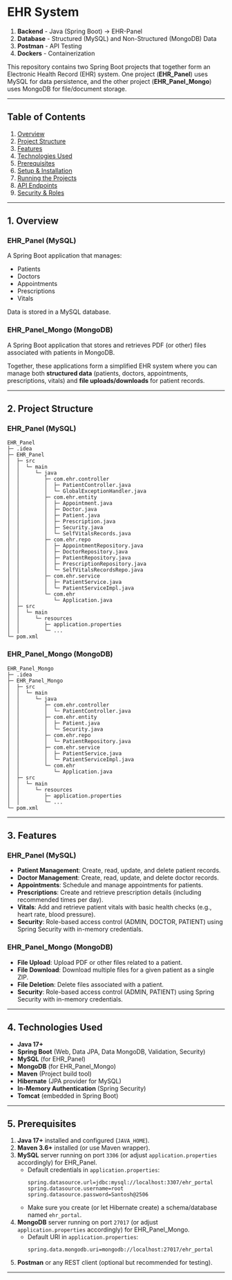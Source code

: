 # EHR System

1) **Backend** - Java (Spring Boot) → EHR-Panel  
2) **Database** - Structured (MySQL) and Non-Structured (MongoDB) Data  
3) **Postman** - API Testing  
4) **Dockers** - Containerization  

This repository contains two Spring Boot projects that together form an Electronic Health Record (EHR) system. One project (**EHR_Panel**) uses MySQL for data persistence, and the other project (**EHR_Panel_Mongo**) uses MongoDB for file/document storage.


---

## Table of Contents
1. [Overview](#overview)  
2. [Project Structure](#project-structure)  
3. [Features](#features)  
4. [Technologies Used](#technologies-used)  
5. [Prerequisites](#prerequisites)  
6. [Setup & Installation](#setup--installation)  
7. [Running the Projects](#running-the-projects)  
8. [API Endpoints](#api-endpoints)  
9. [Security & Roles](#security--roles)  


---

## 1. Overview

### EHR_Panel (MySQL)
A Spring Boot application that manages:
- Patients
- Doctors
- Appointments
- Prescriptions
- Vitals

Data is stored in a MySQL database.

### EHR_Panel_Mongo (MongoDB)
A Spring Boot application that stores and retrieves PDF (or other) files associated with patients in MongoDB.

Together, these applications form a simplified EHR system where you can manage both **structured data** (patients, doctors, appointments, prescriptions, vitals) and **file uploads/downloads** for patient records.


---

## 2. Project Structure

### EHR_Panel (MySQL)


```text
EHR_Panel
├─ .idea
├─ EHR_Panel
│  ├─ src
│  │  └─ main
│  │     └─ java
│  │        ├─ com.ehr.controller
│  │        │  ├─ PatientController.java
│  │        │  └─ GlobalExceptionHandler.java
│  │        ├─ com.ehr.entity
│  │        │  ├─ Appointment.java
│  │        │  ├─ Doctor.java
│  │        │  ├─ Patient.java
│  │        │  ├─ Prescription.java
│  │        │  ├─ Security.java
│  │        │  └─ SelfVitalsRecords.java
│  │        ├─ com.ehr.repo
│  │        │  ├─ AppointmentRepository.java
│  │        │  ├─ DoctorRepository.java
│  │        │  ├─ PatientRepository.java
│  │        │  ├─ PrescriptionRepository.java
│  │        │  └─ SelfVitalsRecordsRepo.java
│  │        ├─ com.ehr.service
│  │        │  ├─ PatientService.java
│  │        │  └─ PatientServiceImpl.java
│  │        └─ com.ehr
│  │           └─ Application.java
│  ├─ src
│  │  └─ main
│  │     └─ resources
│  │        ├─ application.properties
│  │        └─ ...
└─ pom.xml
```


### EHR_Panel_Mongo (MongoDB)

```text
EHR_Panel_Mongo
├─ .idea
├─ EHR_Panel_Mongo
│  ├─ src
│  │  └─ main
│  │     └─ java
│  │        ├─ com.ehr.controller
│  │        │  └─ PatientController.java
│  │        ├─ com.ehr.entity
│  │        │  ├─ Patient.java
│  │        │  └─ Security.java
│  │        ├─ com.ehr.repo
│  │        │  └─ PatientRepository.java
│  │        ├─ com.ehr.service
│  │        │  ├─ PatientService.java
│  │        │  └─ PatientServiceImpl.java
│  │        └─ com.ehr
│  │           └─ Application.java
│  ├─ src
│  │  └─ main
│  │     └─ resources
│  │        ├─ application.properties
│  │        └─ ...
└─ pom.xml
```

---

## 3. Features

### EHR_Panel (MySQL)
- **Patient Management**: Create, read, update, and delete patient records.  
- **Doctor Management**: Create, read, update, and delete doctor records.  
- **Appointments**: Schedule and manage appointments for patients.  
- **Prescriptions**: Create and retrieve prescription details (including recommended times per day).  
- **Vitals**: Add and retrieve patient vitals with basic health checks (e.g., heart rate, blood pressure).  
- **Security**: Role-based access control (ADMIN, DOCTOR, PATIENT) using Spring Security with in-memory credentials.

### EHR_Panel_Mongo (MongoDB)
- **File Upload**: Upload PDF or other files related to a patient.  
- **File Download**: Download multiple files for a given patient as a single ZIP.  
- **File Deletion**: Delete files associated with a patient.  
- **Security**: Role-based access control (ADMIN, PATIENT) using Spring Security with in-memory credentials.

---


## 4. Technologies Used
- **Java 17+**
- **Spring Boot** (Web, Data JPA, Data MongoDB, Validation, Security)
- **MySQL** (for EHR_Panel)
- **MongoDB** (for EHR_Panel_Mongo)
- **Maven** (Project build tool)
- **Hibernate** (JPA provider for MySQL)
- **In-Memory Authentication** (Spring Security)
- **Tomcat** (embedded in Spring Boot)

---

## 5. Prerequisites
1. **Java 17+** installed and configured (`JAVA_HOME`).
2. **Maven 3.6+** installed (or use Maven wrapper).
3. **MySQL** server running on port `3306` (or adjust `application.properties` accordingly) for EHR_Panel.  
   - Default credentials in `application.properties`:
     ```properties
     spring.datasource.url=jdbc:mysql://localhost:3307/ehr_portal
     spring.datasource.username=root
     spring.datasource.password=Santosh@2506
     ```
   - Make sure you create (or let Hibernate create) a schema/database named `ehr_portal`.
4. **MongoDB** server running on port `27017` (or adjust `application.properties` accordingly) for EHR_Panel_Mongo.  
   - Default URI in `application.properties`:
     ```properties
     spring.data.mongodb.uri=mongodb://localhost:27017/ehr_portal
     ```
5. **Postman** or any REST client (optional but recommended for testing).

---









